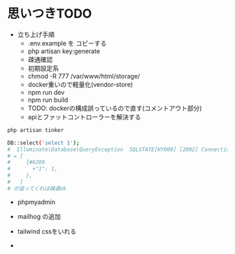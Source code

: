 # 思いつきTODO
- 立ち上げ手順
  - .env.example を コピーする
  - php artisan key:generate
  - 疎通確認
  - 初期設定系
  - chmod -R 777 /var/www/html/storage/
  - docker重いので軽量化(vendor-store)
  - npm run dev
  - npm run build
  - TODO: dockerの構成誤っているので直す(コメントアウト部分)
  - apiとファットコントローラーを解決する

```bash
php artisan tinker

DB::select('select 1');
#  Illuminate\Database\QueryException  SQLSTATE[HY000] [2002] Connection refused (Connection: mysql, SQL: select 1).の場合疎通できてない
# = [
#     {#6209
#       +"1": 1,
#     },
#   ]
# が返ってくれば疎通ok

```

- phpmyadmin
- mailhog
の追加

- tailwind cssをいれる
- 
